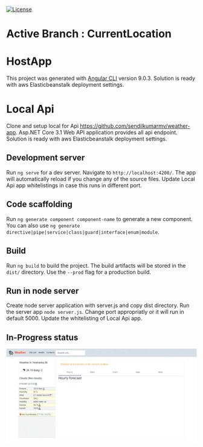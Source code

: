 [![License](https://img.shields.io/badge/License-Apache%202.0-blue.svg)](https://opensource.org/licenses/Apache-2.0)

# Active Branch : CurrentLocation

# HostApp

This project was generated with [Angular CLI](https://github.com/angular/angular-cli) version 9.0.3.  Solution is ready with aws Elasticbeanstalk deployment settings.

# Local Api
Clone and setup local for Api https://github.com/sendilkumarmv/weather-app. Asp.NET Core 3.1 Web API application provides all api endpoint. Solution is ready with aws Elasticbeanstalk deployment settings.

## Development server

Run `ng serve` for a dev server. Navigate to `http://localhost:4200/`. The app will automatically reload if you change any of the source files. Update Local Api app whitelistings in case this runs in different port.

## Code scaffolding

Run `ng generate component component-name` to generate a new component. You can also use `ng generate directive|pipe|service|class|guard|interface|enum|module`.

## Build

Run `ng build` to build the project. The build artifacts will be stored in the `dist/` directory. Use the `--prod` flag for a production build.

## Run in node server

Create node server application with server.js and copy dist directory. Run the server app `node server.js`. Change port appropriatly or it will run in default 5000. Update the whitelisting of Local Api app.

## In-Progress status

<img src="https://github.com/sendilkumarmv/host-app/blob/CurrentLocation/01_dashboard.gif"
     alt="Dashboard"
     style="float: left; margin-right: 10px;" />
